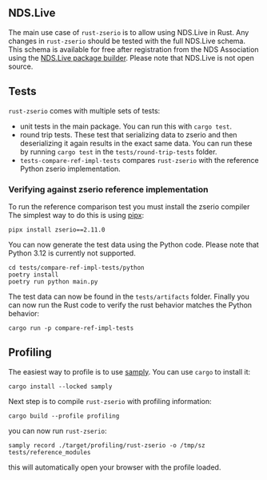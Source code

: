 ## NDS.Live

The main use case of `rust-zserio` is to allow using NDS.Live in Rust. Any
changes in `rust-zserio` should be tested with the full NDS.Live schema. This
schema is available for free after registration from the NDS Association using
the [NDS.Live package builder](https://pack.nds.live). Please note that NDS.Live
is not open source.

## Tests

`rust-zserio` comes with multiple sets of tests:

- unit tests in the main package. You can run this with `cargo test`.
- round trip tests. These test that serializing data to zserio and then
  deserializing it again results in the exact same data. You can run these
  by running `cargo test` in the `tests/round-trip-tests` folder.
- `tests-compare-ref-impl-tests` compares `rust-zserio` with the reference
  Python zserio implementation.

### Verifying against zserio reference implementation

To run the reference comparison test you must install the zserio compiler
The simplest way to do this is using [pipx](https://pipx.pypa.io/stable/):

```shell
pipx install zserio==2.11.0
```

You can now generate the test data using the Python code. Please note that
Python 3.12 is currently not supported.

```shell
cd tests/compare-ref-impl-tests/python
poetry install
poetry run python main.py
```

The test data can now be found in the `tests/artifacts` folder. Finally you can
now run the Rust code to verify the rust behavior matches the Python behavior:

```shell
cargo run -p compare-ref-impl-tests
```

## Profiling

The easiest way to profile is to use
[samply](https://github.com/mstange/samply). You can use `cargo` to install it:

```shell
cargo install --locked samply
```

Next step is to compile `rust-zserio` with profiling information:

```shell
cargo build --profile profiling
```

you can now run `rust-zserio`:

```shell
samply record ./target/profiling/rust-zserio -o /tmp/sz tests/reference_modules
```

this will automatically open your browser with the profile loaded.
